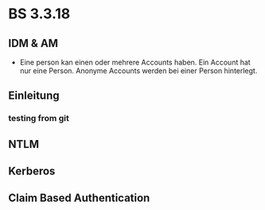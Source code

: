 <!-- TITLE: BS Unterricht -->
<!-- SUBTITLE: Unterricht vom 3.3.18 -->

# BS 3.3.18

## IDM & AM

- Eine person kan einen oder mehrere Accounts haben. Ein Account hat nur eine Person. Anonyme Accounts werden bei einer Person hinterlegt.

## Einleitung

### testing from git

## NTLM



## Kerberos



## Claim Based Authentication


